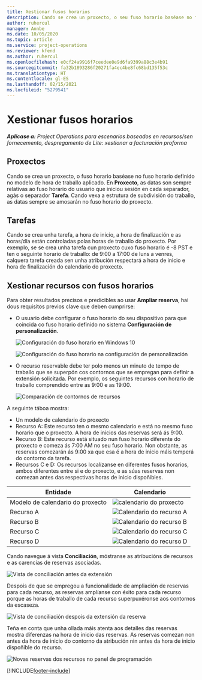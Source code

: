 ```yaml
---
title: Xestionar fusos horarios
description: Cando se crea un proxecto, o seu fuso horario baséase no fuso horario definido no modelo de hora de traballo aplicado.
author: ruhercul
manager: Annbe
ms.date: 10/05/2020
ms.topic: article
ms.service: project-operations
ms.reviewer: kfend
ms.author: ruhercul
ms.openlocfilehash: e0cf24a9916f7ceedee0e9d6fa9399a88c3e4b91
ms.sourcegitcommit: fa32b1893286f20271fa4ec4be8fc68bd135f53c
ms.translationtype: HT
ms.contentlocale: gl-ES
ms.lasthandoff: 02/15/2021
ms.locfileid: "5279541"
---
```

# <a name="manage-time-zones"></a>Xestionar fusos horarios

_**Aplícase a:** Project Operations para escenarios baseados en recursos/sen fornecemento, despregamento de Lite: xestionar a facturación proforma_


## <a name="projects"></a>Proxectos

Cando se crea un proxecto, o fuso horario baséase no fuso horario definido no modelo de hora de traballo aplicado. En **Proxecto**, as datas son sempre relativas ao fuso horario do usuario que iniciou sesión en cada separador, agás o separador **Tarefa**. Cando vexa a estrutura de subdivisión do traballo, as datas sempre se amosarán no fuso horario do proxecto.

## <a name="tasks"></a>Tarefas

Cando se crea unha tarefa, a hora de inicio, a hora de finalización e as horas/día están controladas polas horas de traballo do proxecto. Por exemplo, se se crea unha tarefa cun proxecto cuxo fuso horario é -8 PST e ten o seguinte horario de traballo: de 9:00 a 17:00 de luns a venres, calquera tarefa creada sen unha atribución respectará a hora de inicio e hora de finalización do calendario do proxecto.

## <a name="manage-resources-with-time-zones"></a>Xestionar recursos con fusos horarios

Para obter resultados precisos e predicibles ao usar **Ampliar reserva**, hai dous requisitos previos clave que deben cumprirse:  

- O usuario debe configurar o fuso horario do seu dispositivo para que coincida co fuso horario definido no sistema **Configuración de personalización**.
 
  ![Configuración do fuso horario en Windows 10](media/reconcile-assignments-03.png)

  ![Configuración do fuso horario na configuración de personalización](media/reconcile-assignments-04.png)
 
- O recurso reservable debe ter polo menos un minuto de tempo de traballo que se superpón cos contornos que se empregan para definir a extensión solicitada. Por exemplo, os seguintes recursos con horario de traballo comprendido entre as 9:00 e as 19:00. 

  ![Comparación de contornos de recursos](media/reconcile-assignments-05.png)

A seguinte táboa mostra:

- Un modelo de calendario do proxecto
- Recurso A: Este recurso ten o mesmo calendario e está no mesmo fuso horario que o proxecto. A hora de inicios das reservas será ás 9:00.
- Recurso B: Este recurso está situado nun fuso horario diferente do proxecto e comeza ás 7:00 AM no seu fuso horario. Non obstante, as reservas comezarán ás 9:00 xa que esa é a hora de inicio máis temperá do contorno da tarefa.
- Recursos C e D: Os recursos localízanse en diferentes fusos horarios, ambos diferentes entre si e do proxecto, e as súas reservas non comezan antes das respectivas horas de inicio dispoñibles.

|Entidade  |Calendario  |
|-|-|
|Modelo de calendario do proxecto   | ![calendario do proxecto](media/reconcile-assignments-06.png) |
|Recurso A  | ![Calendario do recurso A](media/reconcile-assignments-06.png) |
|Recurso B  |  ![Calendario do recurso B](media/reconcile-assignments-07.png) |
|Recurso C  |  ![Calendario do recurso C](media/reconcile-assignments-08.png) |
|Recurso D  | ![Calendario do recurso D](media/reconcile-assignments-09.png)  |
 
Cando navegue á vista **Conciliación**, móstranse as atribucións de recursos e as carencias de reservas asociadas.

![Vista de conciliación antes da extensión](media/reconcile-assignments-10.png)

Despois de que se empregou a funcionalidade de ampliación de reservas para cada recurso, as reservas amplíanse con éxito para cada recurso porque as horas de traballo de cada recurso superpuxéronse aos contornos da escaseza.

![Vista de conciliación despois da extensión da reserva](media/reconcile-assignments-11.png) 

Teña en conta que unha ollada máis atenta aos detalles das reservas mostra diferenzas na hora de inicio das reservas. As reservas comezan non antes da hora de inicio do contorno da atribución nin antes da hora de inicio dispoñible do recurso.

![Novas reservas dos recursos no panel de programación](media/reconcile-assignments-12.png)


[!INCLUDE[footer-include](../includes/footer-banner.md)]